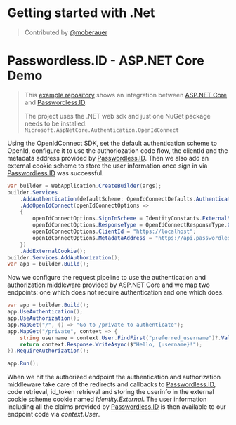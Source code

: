 Getting started with .Net
=========================

> Contributed by [@moberauer](https://github.com/moberauer)

# Passwordless.ID - ASP.NET Core Demo

> This [example repository](https://github.com/moberauer/passwordless.id-ASP.NET-Core-Demo) shows an integration between [ASP.NET Core](https://dotnet.microsoft.com/en-us/apps/aspnet) and [Passwordless.ID](https://passwordless.id).
>
> The project uses the .NET web sdk and just one NuGet package needs to be installed: `Microsoft.AspNetCore.Authentication.OpenIdConnect`

Using the OpenIdConnect SDK, set the default authentication scheme to OpenId, configure it to use the authoriozation code flow, the clientId and the metadata address provided by [Passwordless.ID](https://passwordless.id). Then we also add an external cookie scheme to store the user information once sign in via [Passwordless.ID](https://passwordless.id) was successful.


```csharp
var builder = WebApplication.CreateBuilder(args);
builder.Services
    .AddAuthentication(defaultScheme: OpenIdConnectDefaults.AuthenticationScheme)
    .AddOpenIdConnect(openIdConnectOptions => 
    {
        openIdConnectOptions.SignInScheme = IdentityConstants.ExternalScheme;
        openIdConnectOptions.ResponseType = OpenIdConnectResponseType.Code;
        openIdConnectOptions.ClientId = "https://localhost";
        openIdConnectOptions.MetadataAddress = "https://api.passwordless.id/.well-known/openid-configuration";
    })
    .AddExternalCookie();
builder.Services.AddAuthorization();
var app = builder.Build();
```
Now we configure the request pipeline to use the authentication and authorization middleware provided by ASP.NET Core and we map two endpoints: one which does not require authentication and one which does.

```csharp
var app = builder.Build();
app.UseAuthentication();
app.UseAuthorization();
app.MapGet("/", () => "Go to /private to authenticate");
app.MapGet("/private", context => {
    string username = context.User.FindFirst("preferred_username")?.Value ?? string.Empty;
    return context.Response.WriteAsync($"Hello, {username}!");
}).RequireAuthorization();

app.Run();
```

When we hit the authorized endpoint the authentication and authorization middleware take care of the redirects and callbacks to [Passwordless.ID](https://passwordless.id), code retrieval, id_token retrieval and storing the userinfo in the external cookie scheme cookie named *Identity.External*. The user information including all the claims provided by [Passwordless.ID](https://passwordless.id) is then available to our endpoint code via *context.User*.